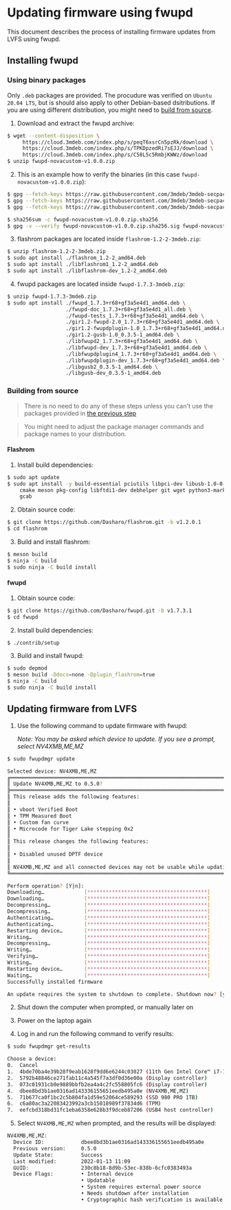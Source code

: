 # Updating firmware using fwupd

This document describes the process of installing firmware updates from LVFS
using fwupd.

## Installing fwupd

### Using binary packages

Only `.deb` packages are provided. The procudure was verified on `Ubuntu 20.04
LTS`, but is should also apply to other Debian-based dsitributions. If you are
using different distribution, you might need to
[build from source](#building-from-source).

1. Download and extract the fwupd archive:
```bash
$ wget --content-disposition \
     https://cloud.3mdeb.com/index.php/s/peqT6xsrCn5pzRk/download \
     https://cloud.3mdeb.com/index.php/s/TPKDpzedRi7sEJJ/download \
     https://cloud.3mdeb.com/index.php/s/C58L5c5RmbjKWWz/download
$ unzip fwupd-novacustom-v1.0.0.zip
```

2. This is an example how to verify the binaries (in this case `fwupd-novacustom-v1.0.0.zip`):
```bash
$ gpg --fetch-keys https://raw.githubusercontent.com/3mdeb/3mdeb-secpack/master/keys/master-key/3mdeb-master-key.asc
$ gpg --fetch-keys https://raw.githubusercontent.com/3mdeb/3mdeb-secpack/oss_master_key/open-source-software/3mdeb-open-source-software-master-key.asc
$ gpg --fetch-keys https://raw.githubusercontent.com/3mdeb/3mdeb-secpack/master/customer-keys/novacustom/novacustom-open-source-firmware-release-1.x-key.asc

$ sha256sum -c fwupd-novacustom-v1.0.0.zip.sha256
$ gpg -v --verify fwupd-novacustom-v1.0.0.zip.sha256.sig fwupd-novacustom-v1.0.0.zip.sha256
```

3. flashrom packages are located inside `flashrom-1.2-2-3mdeb.zip`:
```bash
$ unzip flashrom-1.2-2-3mdeb.zip
$ sudo apt install ./flashrom_1.2-2_amd64.deb
$ sudo apt install ./libflashrom1_1.2-2_amd64.deb
$ sudo apt install ./libflashrom-dev_1.2-2_amd64.deb
```

4. fwupd packages are located inside `fwupd-1.7.3-3mdeb.zip`:
```bash
$ unzip fwupd-1.7.3-3mdeb.zip
$ sudo apt install ./fwupd_1.7.3+r68+gf3a5e4d1_amd64.deb \
                   ./fwupd-doc_1.7.3+r68+gf3a5e4d1_all.deb \
                   ./fwupd-tests_1.7.3+r68+gf3a5e4d1_amd64.deb \
                   ./gir1.2-fwupd-2.0_1.7.3+r68+gf3a5e4d1_amd64.deb \
                   ./gir1.2-fwupdplugin-1.0_1.7.3+r68+gf3a5e4d1_amd64.deb \
                   ./gir1.2-gusb-1.0_0.3.5-1_amd64.deb \
                   ./libfwupd2_1.7.3+r68+gf3a5e4d1_amd64.deb \
                   ./libfwupd-dev_1.7.3+r68+gf3a5e4d1_amd64.deb \
                   ./libfwupdplugin4_1.7.3+r68+gf3a5e4d1_amd64.deb \
                   ./libfwupdplugin-dev_1.7.3+r68+gf3a5e4d1_amd64.deb \
                   ./libgusb2_0.3.5-1_amd64.deb \
                   ./libgusb-dev_0.3.5-1_amd64.deb
```

### Building from source

> There is no need to do any of these steps unless you can't use the packages
> provided in [the previous step](#using-binary-packages)

> You might need to adjust the package manager commands and package names to
> your distribution.

#### Flashrom

1. Install build dependencies:
```bash
$ sudo apt update
$ sudo apt install -y build-essential pciutils libpci-dev libusb-1.0-0-dev \
    cmake meson pkg-config libftdi1-dev debhelper git wget python3-markdown \
    gcab
```

2. Obtain source code:
```bash
$ git clone https://github.com/Dasharo/flashrom.git -b v1.2.0.1
$ cd flashrom
```

3. Build and install flashrom:
```bash
$ meson build
$ ninja -C build
$ sudo ninja -C build install
```

#### fwupd

1. Obtain source code:
```bash
$ git clone https://github.com/Dasharo/fwupd.git -b v1.7.3.1
$ cd fwupd
```

2. Install build dependencies:
```bash
$ ./contrib/setup
```

3. Build and install fwupd:
```bash
$ sudo depmod
$ meson build -Ddocs=none -Dplugin_flashrom=true
$ ninja -C build
$ sudo ninja -C build install
```

## Updating firmware from LVFS

1. Use the following command to update firmware with fwupd:

    *Note: You may be asked which device to update. If you see a prompt, select
    NV4XMB,ME,MZ*
```bash
$ sudo fwupdmgr update

Selected device: NV4XMB,ME,MZ
╔══════════════════════════════════════════════════════════════════════════════╗
║ Update NV4XMB,ME,MZ to 0.5.0?                                                ║
╠══════════════════════════════════════════════════════════════════════════════╣
║ This release adds the following features:                                    ║
║                                                                              ║
║ • vboot Verified Boot                                                        ║
║ • TPM Measured Boot                                                          ║
║ • Custom fan curve                                                           ║
║ • Microcode for Tiger Lake stepping 0x2                                      ║
║                                                                              ║
║ This release changes the following features:                                 ║
║                                                                              ║
║ • Disabled unused DPTF device                                                ║
║                                                                              ║
║ NV4XMB,ME,MZ and all connected devices may not be usable while updating.     ║
╚══════════════════════════════════════════════════════════════════════════════╝

Perform operation? [Y|n]:
Downloading…             [***************************************]
Downloading…             [***************************************]
Decompressing…           [***************************************]
Decompressing…           [***************************************]
Authenticating…          [***************************************]
Authenticating…          [***************************************]
Restarting device…       [***************************************]
Writing…                 [***************************************]
Decompressing…           [***************************************]
Writing…                 [***************************************]
Verifying…               [***************************************]
Writing…                 [***************************************]
Restarting device…       [***************************************]
Waiting…                 [***************************************]
Successfully installed firmware

An update requires the system to shutdown to complete. Shutdown now? [y|N]:
```

2. Shut down the computer when prompted, or manually later on

3. Power on the laptop again
4. Log in and run the following command to verify results:
```bash
$ sudo fwupdmgr get-results

Choose a device:
0.	Cancel
1.	4bde70ba4e39b28f9eab1628f9dd6e6244c03027 (11th Gen Intel Core™ i7-1165G7 @ 2.80GHz)
2.	5792b48846ce271fab11c4a545f7a3df0d36e00a (Display controller)
3.	073c01931cb0e9889bbfb2ea4a4c2fc558805fc6 (Display controller)
4.	dbee8bd3b1ae0316ad143336155651eedb495a0e (NV4XMB,ME,MZ)
5.	71b677ca0f1bc2c5b804fa1d59e52064ce589293 (SSD 980 PRO 1TB)
6.	c6a80ac3a22083423992a3cb15018989f37834d6 (TPM)
7.	eefcbd318bd31fc1eba6358e628b3f9dceb87206 (USB4 host controller)
```

5. Select `NV4XMB,ME,MZ` when prompted, and the results will be displayed:
```bash
NV4XMB,ME,MZ:
  Device ID:            dbee8bd3b1ae0316ad143336155651eedb495a0e
  Previous version:     0.5.0
  Update State:         Success
  Last modified:        2022-01-13 11:09
  GUID:                 230c8b18-8d9b-53ec-838b-6cfc0383493a
  Device Flags:         • Internal device
                        • Updatable
                        • System requires external power source
                        • Needs shutdown after installation
                        • Cryptographic hash verification is available
```
